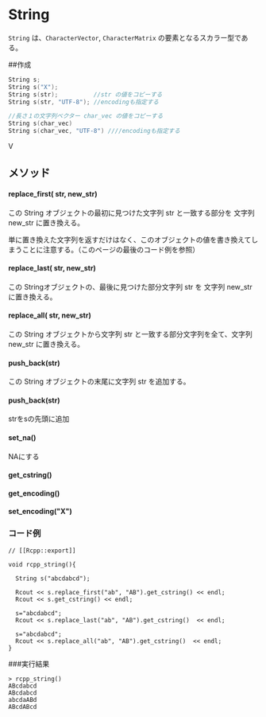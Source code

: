 # String

`String` は、`CharacterVector`, `CharacterMatrix` の要素となるスカラー型である。

##作成
```cpp
String s;
String s("X");
String s(str);          //str の値をコピーする
String s(str, "UTF-8"); //encodingも指定する

//長さ１の文字列ベクター char_vec の値をコピーする
String s(char_vec) 
String s(char_vec, "UTF-8") ////encodingも指定する
```

V

## メソッド

#### replace_first( str, new_str)

この String オブジェクトの最初に見つけた文字列 str と一致する部分を 文字列 new_str に置き換える。

単に置き換えた文字列を返すだけはなく、このオブジェクトの値を書き換えてしまうことに注意する。（このページの最後のコード例を参照）

#### replace_last( str, new_str) 

この Stringオブジェクトの、最後に見つけた部分文字列 str を 文字列 new_str に置き換える。

#### replace_all( str, new_str) 

この String オブジェクトから文字列 str と一致する部分文字列を全て、文字列 new_str に置き換える。

#### push_back(str)

この String オブジェクトの末尾に文字列 str を追加する。


#### push_back(str)
strをsの先頭に追加

#### set_na()
NAにする

#### get_cstring()

#### get_encoding()

#### set_encoding("X")

### コード例

```
// [[Rcpp::export]]

void rcpp_string(){

  String s("abcdabcd");
  
  Rcout << s.replace_first("ab", "AB").get_cstring() << endl;
  Rcout << s.get_cstring() << endl;
  
  s="abcdabcd";
  Rcout << s.replace_last("ab", "AB").get_cstring()  << endl;
  
  s="abcdabcd";
  Rcout << s.replace_all("ab", "AB").get_cstring()  << endl;
}
```
###実行結果
```
> rcpp_string()
ABcdabcd
ABcdabcd
abcdaABd
ABcdABcd

```
